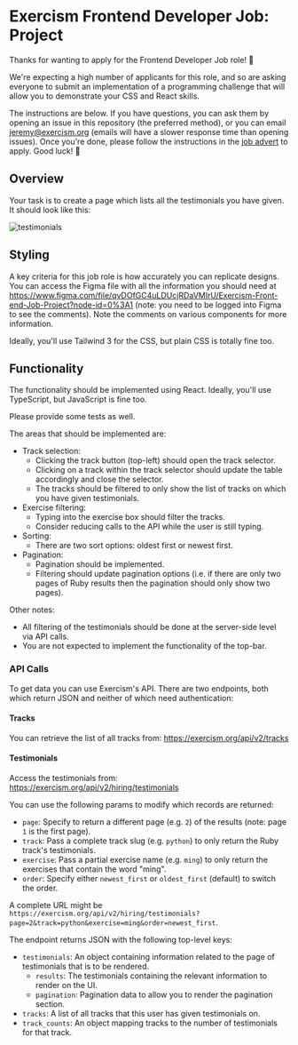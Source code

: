 # Exercism Frontend Developer Job: Project

Thanks for wanting to apply for the Frontend Developer Job role! 🥳

We're expecting a high number of applicants for this role, and so are asking everyone to submit an implementation of a programming challenge that will allow you to demonstrate your CSS and React skills.

The instructions are below.
If you have questions, you can ask them by opening an issue in this repository (the preferred method), or you can email jeremy@exercism.org (emails will have a slower response time than opening issues).
Once you're done, please follow the instructions in the [job advert](https://exercism.org/about/hiring/front-end-developer-4) to apply.
Good luck! 🙂

## Overview

Your task is to create a page which lists all the testimonials you have given.
It should look like this:

![testimonials](https://user-images.githubusercontent.com/286476/153847595-f0ed0d97-8ee5-4a54-9091-e92e92a8f8cd.svg)

## Styling

A key criteria for this job role is how accurately you can replicate designs.
You can access the Figma file with all the information you should need at https://www.figma.com/file/qvDOfGC4uLDUcjRDaVMIrU/Exercism-Front-end-Job-Project?node-id=0%3A1 (note: you need to be logged into Figma to see the comments).
Note the comments on various components for more information.

Ideally, you'll use Tailwind 3 for the CSS, but plain CSS is totally fine too.

## Functionality

The functionality should be implemented using React.
Ideally, you'll use TypeScript, but JavaScript is fine too.

Please provide some tests as well.

The areas that should be implemented are:

- Track selection:
  - Clicking the track button (top-left) should open the track selector.
  - Clicking on a track within the track selector should update the table accordingly and close the selector.
  - The tracks should be filtered to only show the list of tracks on which you have given testimonials.
- Exercise filtering:
  - Typing into the exercise box should filter the tracks.
  - Consider reducing calls to the API while the user is still typing.
- Sorting:
  - There are two sort options: oldest first or newest first.
- Pagination:
  - Pagination should be implemented.
  - Filtering should update pagination options (i.e. if there are only two pages of Ruby results then the pagination should only show two pages).

Other notes:

- All filtering of the testimonials should be done at the server-side level via API calls.
- You are not expected to implement the functionality of the top-bar.

### API Calls

To get data you can use Exercism's API. There are two endpoints, both which return JSON and neither of which need authentication:

#### Tracks

You can retrieve the list of all tracks from: https://exercism.org/api/v2/tracks

#### Testimonials

Access the testimonials from: https://exercism.org/api/v2/hiring/testimonials

You can use the following params to modify which records are returned:

- `page`: Specify to return a different page (e.g. `2`) of the results (note: page `1` is the first page).
- `track`: Pass a complete track slug (e.g. `python`) to only return the Ruby track's testimonials.
- `exercise`: Pass a partial exercise name (e.g. `ming`) to only return the exercises that contain the word "ming".
- `order`: Specify either `newest_first` or `oldest_first` (default) to switch the order.

A complete URL might be `https://exercism.org/api/v2/hiring/testimonials?page=2&track=python&exercise=ming&order=newest_first`.

The endpoint returns JSON with the following top-level keys:

- `testimonials`: An object containing information related to the page of testimonials that is to be rendered.
  - `results`: The testimonials containing the relevant information to render on the UI.
  - `pagination`: Pagination data to allow you to render the pagination section.
- `tracks`: A list of all tracks that this user has given testimonials on.
- `track_counts`: An object mapping tracks to the number of testimonials for that track.
